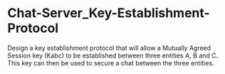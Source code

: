 # Chat-Server_Key-Establishment-Protocol
Design a key establishment protocol that will allow a Mutually Agreed Session key (Kabc) to be established between three entities A, B and C. This key can then be used to secure a chat between the three entities.

